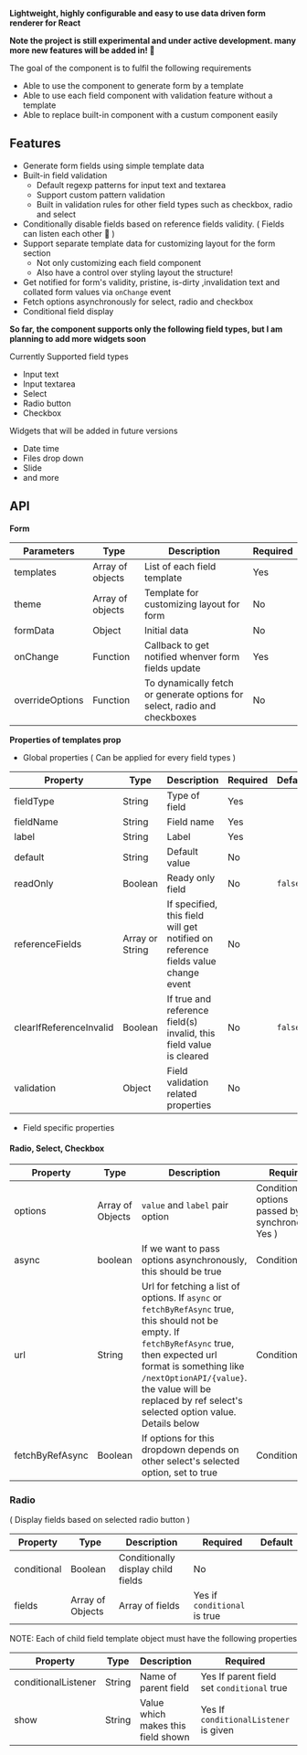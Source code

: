 **Lightweight, highly configurable and easy to use data driven form renderer for React**

**Note the project is still experimental and under active development. many more new features will be added in! 🌈**

The goal of the component is to fulfil the following requirements
- Able to use the component to generate form by a template
- Able to use each field component with validation feature without a template
- Able to replace built-in component with a custum component easily

## Features
  - Generate form fields using simple template data
  - Built-in field validation
    - Default regexp patterns for input text and textarea
    - Support custom pattern validation
    - Built in validation rules for other field types such as checkbox, radio and select
  - Conditionally disable fields based on reference fields validity. ( Fields can listen each other 👀 )
  - Support separate template data for customizing layout for the form section 
    - Not only customizing each field component
    - Also have a control over styling layout the structure!
  - Get notified for form's validity, pristine, is-dirty ,invalidation text and collated form values via `onChange` event  
  - Fetch options asynchronously for select, radio and checkbox
  - Conditional field display
  
  **So far, the component supports only the following field types, but I am planning to add more widgets soon**
  
  Currently Supported field types
  
  - Input text
  - Input textarea
  - Select
  - Radio button
  - Checkbox
  
  Widgets that will be added in future versions 
  
  - Date time
  - Files drop down
  - Slide
  - and more

## API

**Form**

| Parameters  | Type | Description | Required |
| ------------------| ---------------- | ----------- | -------- |
| templates         | Array of objects | List of each field template | Yes | 
| theme             | Array of objects | Template for customizing layout for form | No |
| formData          | Object           | Initial data | No |
| onChange          | Function         | Callback to get notified whenver form fields update | Yes |
| overrideOptions   | Function         | To dynamically fetch or generate options for select, radio and checkboxes | No |

**Properties of templates prop**

* Global properties ( Can be applied for every field types )

| Property  | Type | Description | Required | Default |
| ------------------| ---------------- | ----------- | -------- | -------- |
| fieldType         | String | Type of field | Yes | 
| fieldName         | String | Field name | Yes |
| label          | String           | Label | Yes |
| default          | String         | Default value | No |
| readOnly          | Boolean         | Ready only field | No | `false` |
| referenceFields   | Array or String | If specified, this field will get notified on reference fields value change event | No |
| clearIfReferenceInvalid   | Boolean | If true and reference field(s) invalid, this field value is cleared | No | `false` | 
| validation   | Object | Field validation related properties | No |

* Field specific properties

#### Radio, Select, Checkbox
| Property  | Type | Description | Required | Default |
| ------------------| ---------------- | ----------- | -------- | -------- |
| options | Array of Objects | `value` and `label` pair option | Conditional ( options passed by synchronously, Yes ) | 
| async | boolean | If we want to pass options asynchronously, this should be true  | Conditional | `False` |
| url | String | Url for fetching a list of options. If `async` or `fetchByRefAsync` true, this should not be empty. If `fetchByRefAsync` true, then expected url format is something like `/nextOptionAPI/{value}`. the value will be replaced by ref select's selected option value. Details below | Conditional |
| fetchByRefAsync | Boolean | If options for this dropdown depends on other select's selected option, set to true | Conditional|False|


### Radio ### 
( Display fields based on selected radio button )

| Property  | Type | Description | Required | Default |
| ------------------| ---------------- | ----------- | -------- | -------- |
| conditional | Boolean | Conditionally display child fields | No | 
| fields | Array of Objects | Array of fields | Yes if `conditional` is true | 

NOTE: Each of child field template object must have the following properties

| Property  | Type | Description | Required | Default |
| ------------------| ---------------- | ----------- | -------- | -------- |
| conditionalListener   | String | Name of parent field | Yes If parent field set `conditional` true |
| show   | String | Value which makes this field shown | Yes If `conditionalListener` is given |

